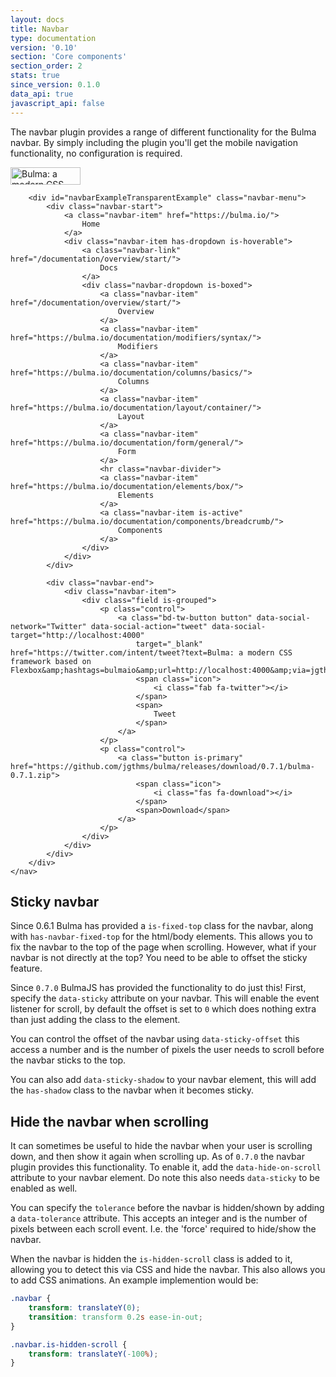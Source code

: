```yaml
---
layout: docs
title: Navbar
type: documentation
version: '0.10'
section: 'Core components'
section_order: 2
stats: true
since_version: 0.1.0
data_api: true
javascript_api: false
---
```


The navbar plugin provides a range of different functionality for the Bulma navbar. By simply including the plugin you'll get the mobile navigation functionality, no configuration is required.

<div class="code-example">
    <nav class="navbar is-transparent">
        <div class="navbar-brand">
            <a class="navbar-item" href="https://bulma.io">
                <img src="https://bulma.io/images/bulma-logo.png" alt="Bulma: a modern CSS framework based on Flexbox" width="112" height="28">
            </a>
            <div class="navbar-burger burger" data-target="navbarExampleTransparentExample">
                <span></span>
                <span></span>
                <span></span>
            </div>
        </div>

        <div id="navbarExampleTransparentExample" class="navbar-menu">
            <div class="navbar-start">
                <a class="navbar-item" href="https://bulma.io/">
                    Home
                </a>
                <div class="navbar-item has-dropdown is-hoverable">
                    <a class="navbar-link" href="/documentation/overview/start/">
                        Docs
                    </a>
                    <div class="navbar-dropdown is-boxed">
                        <a class="navbar-item" href="/documentation/overview/start/">
                            Overview
                        </a>
                        <a class="navbar-item" href="https://bulma.io/documentation/modifiers/syntax/">
                            Modifiers
                        </a>
                        <a class="navbar-item" href="https://bulma.io/documentation/columns/basics/">
                            Columns
                        </a>
                        <a class="navbar-item" href="https://bulma.io/documentation/layout/container/">
                            Layout
                        </a>
                        <a class="navbar-item" href="https://bulma.io/documentation/form/general/">
                            Form
                        </a>
                        <hr class="navbar-divider">
                        <a class="navbar-item" href="https://bulma.io/documentation/elements/box/">
                            Elements
                        </a>
                        <a class="navbar-item is-active" href="https://bulma.io/documentation/components/breadcrumb/">
                            Components
                        </a>
                    </div>
                </div>
            </div>

            <div class="navbar-end">
                <div class="navbar-item">
                    <div class="field is-grouped">
                        <p class="control">
                            <a class="bd-tw-button button" data-social-network="Twitter" data-social-action="tweet" data-social-target="http://localhost:4000"
                                target="_blank" href="https://twitter.com/intent/tweet?text=Bulma: a modern CSS framework based on Flexbox&amp;hashtags=bulmaio&amp;url=http://localhost:4000&amp;via=jgthms">
                                <span class="icon">
                                    <i class="fab fa-twitter"></i>
                                </span>
                                <span>
                                    Tweet
                                </span>
                            </a>
                        </p>
                        <p class="control">
                            <a class="button is-primary" href="https://github.com/jgthms/bulma/releases/download/0.7.1/bulma-0.7.1.zip">
                                <span class="icon">
                                    <i class="fas fa-download"></i>
                                </span>
                                <span>Download</span>
                            </a>
                        </p>
                    </div>
                </div>
            </div>
        </div>
    </nav>
</div>

## Sticky navbar
Since 0.6.1 Bulma has provided a `is-fixed-top` class for the navbar, along with `has-navbar-fixed-top` for the html/body elements. This allows you to fix the navbar to the top of the page when scrolling. However, what if your navbar is not directly at the top? You need to be able to offset the sticky feature.

Since `0.7.0` BulmaJS has provided the functionality to do just this! First, specify the `data-sticky` attribute on your navbar. This will enable the event listener for scroll, by default the offset is set to `0` which does nothing extra than just adding the class to the element.

You can control the offset of the navbar using `data-sticky-offset` this access a number and is the number of pixels the user needs to scroll before the navbar sticks to the top.

You can also add `data-sticky-shadow` to your navbar element, this will add the `has-shadow` class to the navbar when it becomes sticky.

## Hide the navbar when scrolling
It can sometimes be useful to hide the navbar when your user is scrolling down, and then show it again when scrolling up. As of `0.7.0` the navbar plugin provides this functionality. To enable it, add the `data-hide-on-scroll` attribute to your navbar element. Do note this also needs `data-sticky` to be enabled as well.

You can specify the `tolerance` before the navbar is hidden/shown by adding a `data-tolerance` attribute. This accepts an integer and is the number of pixels between each scroll event. I.e. the 'force' required to hide/show the navbar.

When the navbar is hidden the `is-hidden-scroll` class is added to it, allowing you to detect this via CSS and hide the navbar. This also allows you to add CSS animations. An example implemention would be:

```css
.navbar {
    transform: translateY(0);
    transition: transform 0.2s ease-in-out;
}

.navbar.is-hidden-scroll {
    transform: translateY(-100%);
}
```